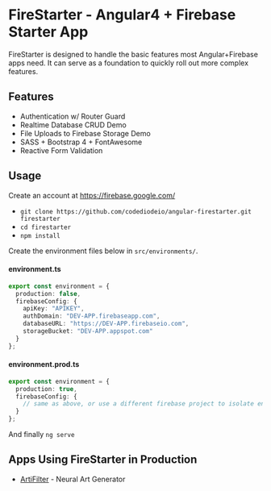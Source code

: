 # FireStarter - Angular4 + Firebase Starter App

FireStarter is designed to handle the basic features most Angular+Firebase apps need. It can serve as a foundation to quickly roll out more complex features.

## Features

- Authentication w/ Router Guard
- Realtime Database CRUD Demo
- File Uploads to Firebase Storage Demo
- SASS + Bootstrap 4 + FontAwesome
- Reactive Form Validation

## Usage

Create an account at https://firebase.google.com/

- `git clone https://github.com/codediodeio/angular-firestarter.git firestarter`
- `cd firestarter`
- `npm install`

Create the environment files below in `src/environments/`.

#### environment.ts
```typescript
export const environment = {
  production: false,
  firebaseConfig: {
    apiKey: "APIKEY",
    authDomain: "DEV-APP.firebaseapp.com",
    databaseURL: "https://DEV-APP.firebaseio.com",
    storageBucket: "DEV-APP.appspot.com"
  }
};
```
#### environment.prod.ts
```typescript
export const environment = {
  production: true,
  firebaseConfig: {
    // same as above, or use a different firebase project to isolate environments
  }
};
```

And finally `ng serve`

## Apps Using FireStarter in Production

- [ArtiFilter](https://app.artifilter.com) - Neural Art Generator
